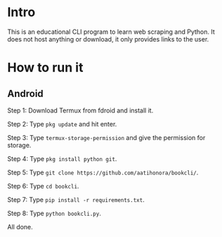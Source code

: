 # Intro
This is an educational CLI program to learn web scraping and Python. It does not host anything or download, it only provides links to the user. 

# How to run it
## Android

Step 1: Download Termux from fdroid and install it.

Step 2: Type ```pkg update``` and hit enter. 

Step 3: Type ```termux-storage-permission``` and give the permission for storage.

Step 4: Type ```pkg install python git```.

Step 5: Type ```git clone https://github.com/aatihonora/bookcli/```.

Step 6: Type ```cd bookcli```.

Step 7: Type ```pip install -r requirements.txt```.

Step 8: Type ```python bookcli.py```.

All done.




